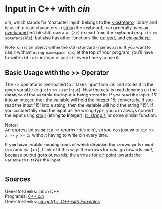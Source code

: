 # Input in C++ with _cin_
_cin_, which stands for 'character input' belongs to the [\<iostream\>](https://en.cppreference.com/w/cpp/header/iostream) library and is used to read characters to [stdin](http://www.cs.kent.edu/~durand/CS1/Notes/06_IO/cs1_io.html) (the keyboard). _cin_ generally uses an [overloaded](https://www.tutorialspoint.com/cplusplus/cpp_overloading.htm) 
left bit-shift operator (>>) to read from the keyboard (e.g. `cin >> someVariable`), but also has other functions like [_cin.get()_](https://www.geeksforgeeks.org/cin-get-in-c-with-examples/) 
and [_cin.getline()_](https://www.includehelp.com/cpp-programs/cpp-program-to-read-string-using-cin-getline.aspx). 

Note: cin is an object within the std (standard) namespace. If you want to use it without `using namespace std`; at the top of your program, you'll have to write `std::cin` instead of just `cin` every time you use it.

## Basic Usage with the >> Operator
The >> operator is overloaded to it takes input from _cin_ and stores it in the given variable (e.g. `cin >> userInput`). How the data is read depends on the 
datatype of the variable the input is being stored in. If you read the input '15' into an integer, then the variable will hold the integer 15; conversely, if you read the 
input '15' into a string, then the variable will hold the string "15". If you accidentally read the input as the wrong type, you can always convert the input using 
[_stoi()_](https://en.cppreference.com/w/cpp/string/basic_string/stol) (**s**tring **to** **i**nteger), [_to\_string()_](https://www.cplusplus.com/reference/string/to_string/),
or some similar function.

Notes: <br />
An expression using `cin >>` returns \*_this_ (cin), so you can just write `cin >> x >> y >> z;` without having
to write cin every time.

If you have trouble keeping track of which direction the arrows go for _cout_ (<<) and _cin_ (>>), think of it this way: the arrows for _cout_ go towards _cout_, because output
goes outwards; the arrows for _cin_ point towards the variable that takes the input.

```C++

```

## Sources
GeeksforGeeks: [_cin in C++_](https://www.geeksforgeeks.org/cin-in-c/) <br />
Programiz: [_C++ cin_](https://www.programiz.com/cpp-programming/library-function/iostream/cin) <br />
GeeksforGeeks: [_cin.get() in C++ with Examples_](https://www.geeksforgeeks.org/cin-get-in-c-with-examples/) <br />
